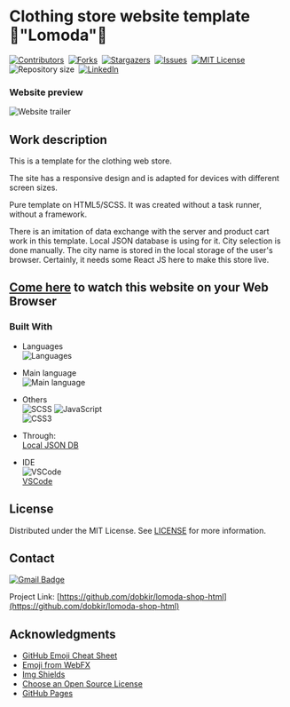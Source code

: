 # Clothing store website template :womans_clothes:"Lomoda":dress:

[![Contributors][contributors-shield]][contributors-url]&nbsp;
[![Forks][forks-shield]][forks-url]&nbsp;
[![Stargazers][stars-shield]][stars-url]&nbsp;
[![Issues][issues-shield]][issues-url]&nbsp;
[![MIT License][license-shield]][license-url]&nbsp;
![Repository size][repo-size-shield]&nbsp;
[![LinkedIn][linkedin-shield]][linkedin-url]

### Website preview
![Website trailer][product-screenshot]

<!-- WORK DESCRIPTION -->
## Work description

This is a template for the clothing web store.

The site has a responsive design and is adapted for devices with different screen sizes.

Pure template on HTML5/SCSS. It was created without a task runner, without a framework.

There is an imitation of data exchange with the server and product cart work in this template. 
Local JSON database is using for it. City selection is done manually. The city name is stored 
in the local storage of the user's browser. Certainly, it needs some React JS here to make 
this store live.

<!-- LINK TO WEBSITE -->
## [Come here](https://dobkir.github.io/lomoda-shop-html/) to watch this website on your Web Browser

<!-- TOOLS -->
### Built With

- Languages<br>
![Languages][languages-shield]

- Main language<br>
![Main language][main-language-shield]

- Others<br>
![SCSS](https://img.shields.io/badge/SCSS-22.4%25-bf4080?logo=SCSS&logoColor=bf4080c&style=for-the-badge)
![JavaScript](https://img.shields.io/badge/JavaScript-15.8%25-f1e05a?logo=JavaScript&logoColor=f1e05a&style=for-the-badge)<br>
![CSS3](https://img.shields.io/badge/CSS3-2.7%25-563d7c?logo=CSS3&logoColor=563d7c&style=for-the-badge)

- Through:<br>
[Local JSON DB](https://github.com/dobkir/lomoda-shop-html/blob/master/db.json)

- IDE<br>
![VSCode](https://img.icons8.com/color/48/000000/visual-studio-code-2019.png)<br>
 [VSCode](https://code.visualstudio.com/)

<!-- LICENSE -->
## License

Distributed under the MIT License. See [LICENSE](LICENSE.txt) for more information.

<!-- CONTACT -->
## Contact

[![Gmail Badge](https://img.shields.io/badge/Gmail-d14836?style=for-the-badge&logo=Gmail&logoColor=white&link=mailto:p.kirillov2020@gmail.com)](mailto:p.kirillov2020@gmail.com)

Project Link: [https://github.com/dobkir/lomoda-shop-html](https://github.com/dobkir/lomoda-shop-html)

<!-- ACKNOWLEDGMENTS -->
## Acknowledgments
- [GitHub Emoji Cheat Sheet](https://www.webpagefx.com/tools/emoji-cheat-sheet)
- [Emoji from WebFX](https://www.webfx.com/tools/emoji-cheat-sheet/)
- [Img Shields](https://shields.io)
- [Choose an Open Source License](https://choosealicense.com)
- [GitHub Pages](https://pages.github.com)

<!-- MARKDOWN LINKS & IMAGES -->
<!-- https://www.markdownguide.org/basic-syntax/#reference-style-links -->
[contributors-shield]: https://img.shields.io/github/contributors/dobkir/lomoda-shop-html.svg?style=for-the-badge
[contributors-url]: https://github.com/dobkir/lomoda-shop-html/graphs/contributors
[forks-shield]: https://img.shields.io/github/forks/dobkir/lomoda-shop-html.svg?style=for-the-badge
[forks-url]: https://github.com/dobkir/lomoda-shop-html/network/members
[stars-shield]: https://img.shields.io/github/stars/dobkir/lomoda-shop-html.svg?style=for-the-badge
[stars-url]: https://github.com/dobkir/lomoda-shop-html/stargazers
[issues-shield]: https://img.shields.io/github/issues/dobkir/lomoda-shop-html.svg?style=for-the-badge
[issues-url]: https://github.com/dobkir/lomoda-shop-html/issues
[license-shield]: https://img.shields.io/github/license/dobkir/lomoda-shop-html.svg?style=for-the-badge
[license-url]: https://github.com/dobkir/lomoda-shop-html/blob/master/LICENSE.txt
[linkedin-shield]: https://img.shields.io/badge/-LinkedIn-black.svg?style=for-the-badge&logo=linkedin&colorB=555
[linkedin-url]: https://www.linkedin.com/in/pavel-kirillov-dobkir
[repo-size-shield]: https://img.shields.io/github/repo-size/dobkir/lomoda-shop-html.svg?style=for-the-badge
[languages-shield]: https://img.shields.io/github/languages/count/dobkir/lomoda-shop-html.svg?style=for-the-badge
[main-language-shield]: https://img.shields.io/github/languages/top/dobkir/lomoda-shop-html.svg?style=for-the-badge&color=e34c26
[product-screenshot]: https://github.com/dobkir/trailers/blob/master/lomoda/lomoda_trailer.gif

<!-- Pages -->

